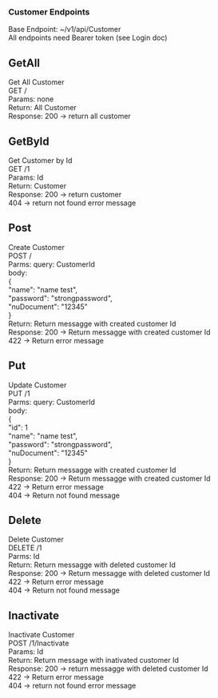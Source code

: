 ### Customer Endpoints
  
Base Endpoint: ~/v1/api/Customer  
All endpoints need Bearer token (see Login doc)  
  
## GetAll
Get All Customer  
GET /  
Params: none  
Return: All Customer  
Response: 200 -> return all customer  
  
## GetById
Get Customer by Id  
GET /1  
Params: Id  
Return: Customer  
Response: 200 -> return customer  
          404 -> return not found error message  
  
## Post
Create Customer  
POST /  
Parms: query: CustomerId  
body:  
{  
    "name": "name test",  
    "password": "strongpassword",  
    "nuDocument": "12345"  
}  
Return: Return messagge with created customer Id  
Response: 200 -> Return messagge with created customer Id  
          422 -> Return error message  
  
## Put
Update Customer  
PUT /1  
Parms: query: CustomerId  
body:  
{  
    "id": 1  
    "name": "name test",  
    "password": "strongpassword",  
    "nuDocument": "12345"  
}  
Return: Return messagge with created customer Id  
Response: 200 -> Return messagge with created customer Id  
          422 -> Return error message  
          404 -> Return not found message  
  
## Delete
Delete Customer  
DELETE /1  
Parms: Id  
Return: Return messagge with deleted customer Id  
Response: 200 -> Return messagge with deleted customer Id  
          422 -> Return error message  
          404 -> Return not found message  
  
## Inactivate
Inactivate Customer  
POST /1/Inactivate  
Params: Id  
Return: Return message with inativated customer Id  
Response: 200 -> return messagge with deleted customer Id  
          422 -> Return error message  
          404 -> return not found error message  
  